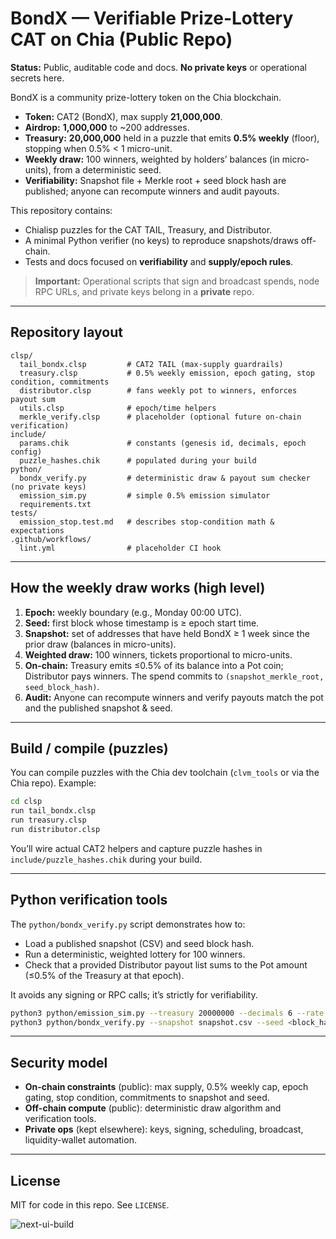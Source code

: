 # BondX — Verifiable Prize-Lottery CAT on Chia (Public Repo)

**Status:** Public, auditable code and docs. **No private keys** or operational secrets here.

BondX is a community prize-lottery token on the Chia blockchain.

- **Token:** CAT2 (BondX), max supply **21,000,000**.
- **Airdrop:** **1,000,000** to ~200 addresses.
- **Treasury:** **20,000,000** held in a puzzle that emits **0.5% weekly** (floor), stopping when 0.5% < 1 micro-unit.
- **Weekly draw:** 100 winners, weighted by holders’ balances (in micro-units), from a deterministic seed.
- **Verifiability:** Snapshot file + Merkle root + seed block hash are published; anyone can recompute winners and audit payouts.

This repository contains:

- Chialisp puzzles for the CAT TAIL, Treasury, and Distributor.
- A minimal Python verifier (no keys) to reproduce snapshots/draws off-chain.
- Tests and docs focused on **verifiability** and **supply/epoch rules**.

> **Important:** Operational scripts that sign and broadcast spends, node RPC URLs, and private keys belong in a **private** repo.

---

## Repository layout

```text
clsp/
  tail_bondx.clsp         # CAT2 TAIL (max-supply guardrails)
  treasury.clsp           # 0.5% weekly emission, epoch gating, stop condition, commitments
  distributor.clsp        # fans weekly pot to winners, enforces payout sum
  utils.clsp              # epoch/time helpers
  merkle_verify.clsp      # placeholder (optional future on-chain verification)
include/
  params.chik             # constants (genesis id, decimals, epoch config)
  puzzle_hashes.chik      # populated during your build
python/
  bondx_verify.py         # deterministic draw & payout sum checker (no private keys)
  emission_sim.py         # simple 0.5% emission simulator
  requirements.txt
tests/
  emission_stop.test.md   # describes stop-condition math & expectations
.github/workflows/
  lint.yml                # placeholder CI hook
```

---

## How the weekly draw works (high level)

1. **Epoch:** weekly boundary (e.g., Monday 00:00 UTC).
2. **Seed:** first block whose timestamp is ≥ epoch start time.
3. **Snapshot:** set of addresses that have held BondX ≥ 1 week since the prior draw (balances in micro-units).
4. **Weighted draw:** 100 winners, tickets proportional to micro-units.
5. **On-chain:** Treasury emits ≤0.5% of its balance into a Pot coin; Distributor pays winners. The spend commits to `(snapshot_merkle_root, seed_block_hash)`.
6. **Audit:** Anyone can recompute winners and verify payouts match the pot and the published snapshot & seed.

---

## Build / compile (puzzles)

You can compile puzzles with the Chia dev toolchain (`clvm_tools` or via the Chia repo). Example:

```bash
cd clsp
run tail_bondx.clsp
run treasury.clsp
run distributor.clsp
```

You’ll wire actual CAT2 helpers and capture puzzle hashes in `include/puzzle_hashes.chik` during your build.

---

## Python verification tools

The `python/bondx_verify.py` script demonstrates how to:

- Load a published snapshot (CSV) and seed block hash.
- Run a deterministic, weighted lottery for 100 winners.
- Check that a provided Distributor payout list sums to the Pot amount (≤0.5% of the Treasury at that epoch).

It avoids any signing or RPC calls; it’s strictly for verifiability.

```bash
python3 python/emission_sim.py --treasury 20000000 --decimals 6 --rate 0.005
python3 python/bondx_verify.py --snapshot snapshot.csv --seed <block_hash> --winners winners.csv --pot 100000.0
```

---

## Security model

- **On-chain constraints** (public): max supply, 0.5% weekly cap, epoch gating, stop condition, commitments to snapshot and seed.
- **Off-chain compute** (public): deterministic draw algorithm and verification tools.
- **Private ops** (kept elsewhere): keys, signing, scheduling, broadcast, liquidity-wallet automation.

---

## License

MIT for code in this repo. See `LICENSE`.

![next-ui-build](https://github.com/BONDxToken/bondx-public/actions/workflows/next-ui-build.yml/badge.svg)
